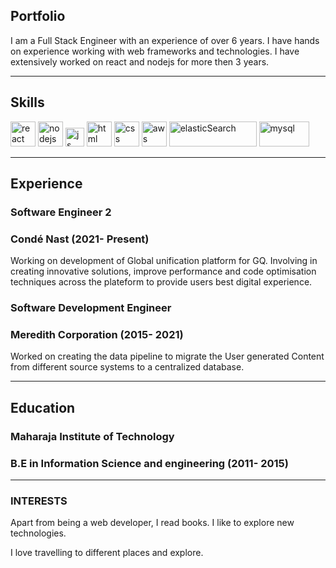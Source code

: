 ## Portfolio

I am a Full Stack Engineer with an experience of over 6 years. I have hands on experience working with web frameworks and technologies. I have extensively worked on react and nodejs for more then 3 years.

---

## Skills

<p align='left'>
  <img src="https://upload.wikimedia.org/wikipedia/commons/thumb/a/a7/React-icon.svg/1280px-React-icon.svg.png" alt="react" width="auto" height="40"/>
  <img src="https://upload.wikimedia.org/wikipedia/commons/d/d9/Node.js_logo.svg" alt="nodejs" width="40" height="40"/>
  <img src='https://upload.wikimedia.org/wikipedia/commons/6/6a/JavaScript-logo.png' height='30' width='auto' alt="js">
  <img src="https://upload.wikimedia.org/wikipedia/commons/thumb/6/61/HTML5_logo_and_wordmark.svg/2048px-HTML5_logo_and_wordmark.svg.png" alt="html" width="40" height="40">
  <img src='https://upload.wikimedia.org/wikipedia/commons/thumb/d/d5/CSS3_logo_and_wordmark.svg/1200px-CSS3_logo_and_wordmark.svg.png' alt="css" width="40" height="40">
  <img src="https://upload.wikimedia.org/wikipedia/commons/9/93/Amazon_Web_Services_Logo.svg" alt="aws" width="40" height="40"/>
  <img src="https://upload.wikimedia.org/wikipedia/commons/f/f4/Elasticsearch_logo.svg" alt="elasticSearch" width="140" height="40"/>
  <img src="https://upload.wikimedia.org/wikipedia/commons/0/0a/MySQL_textlogo.svg" alt="mysql" width="80" height="40"/>
</p>

---

## Experience

### **Software Engineer 2**
### Condé Nast (2021- Present)

Working on development of Global unification platform for GQ. Involving in creating innovative solutions, improve performance and code optimisation techniques across the plateform to provide users best digital experience.

### **Software Development Engineer**
### Meredith Corporation (2015- 2021)

Worked on creating the data pipeline to migrate the User generated Content from different source systems to a centralized database.

---

## Education

### **Maharaja Institute of Technology**
### B.E in Information Science and engineering (2011- 2015)

---

### INTERESTS
Apart from being a web developer, I read books. I like to explore new technologies.

I love travelling to different places and explore.
